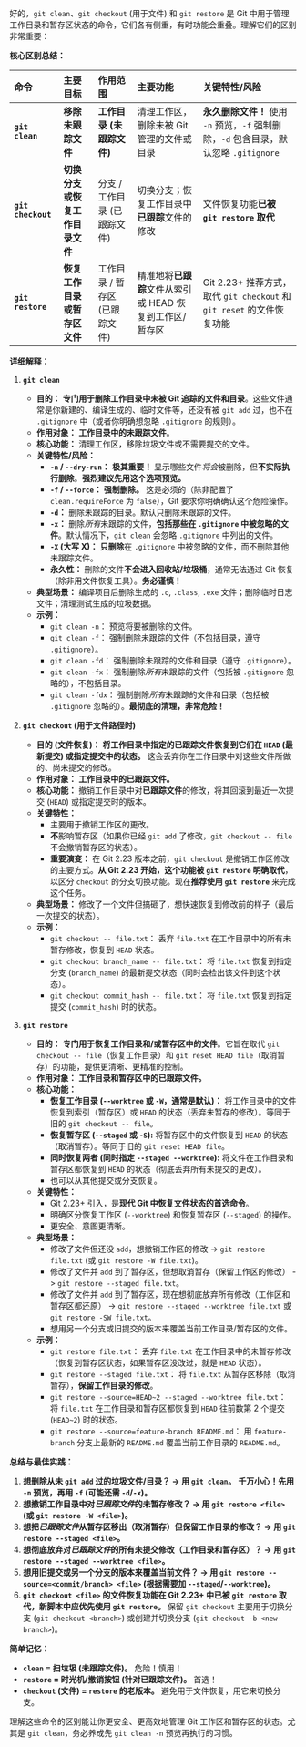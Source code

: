 好的，`git clean`、`git checkout` (用于文件) 和 `git restore` 是 Git 中用于管理工作目录和暂存区状态的命令，它们各有侧重，有时功能会重叠。理解它们的区别非常重要：

**核心区别总结：**

| 命令                 | 主要目标              | 作用范围               | 主要功能                              | 关键特性/风险                                                      |
| :----------------- | :---------------- | :----------------- | :-------------------------------- | :----------------------------------------------------------- |
| **`git clean`**    | **移除未跟踪文件**       | **工作目录 (未跟踪文件)**   | 清理工作区，删除未被 Git 管理的文件或目录           | **永久删除文件！** 使用 `-n` 预览，`-f` 强制删除，`-d` 包含目录，默认忽略 `.gitignore` |
| **`git checkout`** | **切换分支或恢复工作目录文件** | 分支 / 工作目录 (已跟踪文件)  | 切换分支；恢复工作目录中**已跟踪**文件的修改          | 文件恢复功能**已被 `git restore` 取代**                                |
| **`git restore`**  | **恢复工作目录或暂存区文件**  | 工作目录 / 暂存区 (已跟踪文件) | 精准地将**已跟踪**文件从索引或 HEAD 恢复到工作区/暂存区 | Git 2.23+ 推荐方式，取代 `git checkout` 和 `git reset` 的文件恢复功能       |

**详细解释：**

1.  **`git clean`**
    *   **目的：** **专门用于删除工作目录中未被 Git 追踪的文件和目录**。这些文件通常是你新建的、编译生成的、临时文件等，还没有被 `git add` 过，也不在 `.gitignore` 中（或者你明确想忽略 `.gitignore` 的规则）。
    *   **作用对象：** **工作目录中的未跟踪文件**。
    *   **核心功能：** 清理工作区，移除垃圾文件或不需要提交的文件。
    *   **关键特性/风险：**
        *   **`-n` / `--dry-run`：** **极其重要！** 显示哪些文件*将会*被删除，但**不实际执行删除**。**强烈建议先用这个选项预览。**
        *   **`-f` / `--force`：** **强制删除。** 这是必须的（除非配置了 `clean.requireForce` 为 `false`），Git 要求你明确确认这个危险操作。
        *   **`-d`：** 删除未跟踪的目录。默认只删除未跟踪的文件。
        *   **`-x`：** 删除*所有*未跟踪的文件，**包括那些在 `.gitignore` 中被忽略的文件**。默认情况下，`git clean` 会忽略 `.gitignore` 中列出的文件。
        *   **`-X` (大写 X)：** **只删除**在 `.gitignore` 中被忽略的文件，而不删除其他未跟踪文件。
        *   **永久性：** 删除的文件**不会进入回收站/垃圾桶**，通常无法通过 Git 恢复（除非用文件恢复工具）。**务必谨慎！**
    *   **典型场景：** 编译项目后删除生成的 `.o`, `.class`, `.exe` 文件；删除临时日志文件；清理测试生成的垃圾数据。
    *   **示例：**
        *   `git clean -n`： 预览将要被删除的文件。
        *   `git clean -f`： 强制删除未跟踪的文件（不包括目录，遵守 `.gitignore`）。
        *   `git clean -fd`： 强制删除未跟踪的文件和目录（遵守 `.gitignore`）。
        *   `git clean -fx`： 强制删除*所有*未跟踪的文件（包括被 `.gitignore` 忽略的），不包括目录。
        *   `git clean -fdx`： 强制删除*所有*未跟踪的文件和目录（包括被 `.gitignore` 忽略的）。**最彻底的清理，非常危险！**

2.  **`git checkout` (用于文件路径时)**
    *   **目的 (文件恢复)：** **将工作目录中指定的已跟踪文件恢复到它们在 `HEAD` (最新提交) 或指定提交中的状态。** 这会丢弃你在工作目录中对这些文件所做的、尚未提交的修改。
    *   **作用对象：** **工作目录中的已跟踪文件。**
    *   **核心功能：** 撤销工作目录中对**已跟踪文件**的修改，将其回滚到最近一次提交 (`HEAD`) 或指定提交时的版本。
    *   **关键特性：**
        *   主要用于撤销工作区的更改。
        *   **不**影响暂存区（如果你已经 `git add` 了修改，`git checkout -- file` 不会撤销暂存区的状态）。
        *   **重要演变：** 在 Git 2.23 版本之前，`git checkout` 是撤销工作区修改的主要方式。**从 Git 2.23 开始，这个功能被 `git restore` 明确取代**，以区分 `checkout` 的分支切换功能。现在**推荐使用 `git restore`** 来完成这个任务。
    *   **典型场景：** 修改了一个文件但搞砸了，想快速恢复到修改前的样子（最后一次提交的状态）。
    *   **示例：**
        *   `git checkout -- file.txt`： 丢弃 `file.txt` 在工作目录中的所有未暂存修改，恢复到 `HEAD` 状态。
        *   `git checkout branch_name -- file.txt`： 将 `file.txt` 恢复到指定分支 (`branch_name`) 的最新提交状态（同时会检出该文件到这个状态）。
        *   `git checkout commit_hash -- file.txt`： 将 `file.txt` 恢复到指定提交 (`commit_hash`) 时的状态。

3.  **`git restore`**
    *   **目的：** **专门用于恢复工作目录和/或暂存区中的文件**。它旨在取代 `git checkout -- file`（恢复工作目录）和 `git reset HEAD file`（取消暂存）的功能，提供更清晰、更精准的控制。
    *   **作用对象：** **工作目录和暂存区中的已跟踪文件。**
    *   **核心功能：**
        *   **恢复工作目录 (`--worktree` 或 `-W`，通常是默认)：** 将工作目录中的文件恢复到索引（暂存区）或 `HEAD` 的状态（丢弃未暂存的修改）。等同于旧的 `git checkout -- file`。
        *   **恢复暂存区 (`--staged` 或 `-S`):** 将暂存区中的文件恢复到 `HEAD` 的状态（取消暂存）。等同于旧的 `git reset HEAD file`。
        *   **同时恢复两者 (同时指定 `--staged --worktree`):** 将文件在工作目录和暂存区都恢复到 `HEAD` 的状态（彻底丢弃所有未提交的更改）。
        *   也可以从其他提交或分支恢复。
    *   **关键特性：**
        *   Git 2.23+ 引入，是**现代 Git 中恢复文件状态的首选命令**。
        *   明确区分恢复工作区 (`--worktree`) 和恢复暂存区 (`--staged`) 的操作。
        *   更安全、意图更清晰。
    *   **典型场景：**
        *   修改了文件但还没 `add`，想撤销工作区的修改 -> `git restore file.txt` (或 `git restore -W file.txt`)。
        *   修改了文件并 `add` 到了暂存区，但想取消暂存（保留工作区的修改） -> `git restore --staged file.txt`。
        *   修改了文件并 `add` 到了暂存区，现在想彻底放弃所有修改（工作区和暂存区都还原） -> `git restore --staged --worktree file.txt` 或 `git restore -SW file.txt`。
        *   想用另一个分支或旧提交的版本来覆盖当前工作目录/暂存区的文件。
    *   **示例：**
        *   `git restore file.txt`： 丢弃 `file.txt` 在工作目录中的未暂存修改（恢复到暂存区状态，如果暂存区没改过，就是 `HEAD` 状态）。
        *   `git restore --staged file.txt`： 将 `file.txt` 从暂存区移除（取消暂存），**保留工作目录的修改**。
        *   `git restore --source=HEAD~2 --staged --worktree file.txt`： 将 `file.txt` 在工作目录和暂存区都恢复到 `HEAD` 往前数第 2 个提交 (`HEAD~2`) 时的状态。
        *   `git restore --source=feature-branch README.md`： 用 `feature-branch` 分支上最新的 `README.md` 覆盖当前工作目录的 `README.md`。

**总结与最佳实践：**

1.  **想删除从未 `git add` 过的垃圾文件/目录？ -> 用 `git clean`。** **千万小心！先用 `-n` 预览，再用 `-f` (可能还需 `-d`/`-x`)。**
2.  **想撤销工作目录中对*已跟踪文件*的未暂存修改？ -> 用 `git restore <file>` (或 `git restore -W <file>`)。**
3.  **想把*已跟踪文件*从暂存区移出（取消暂存）但保留工作目录的修改？ -> 用 `git restore --staged <file>`。**
4.  **想彻底放弃对*已跟踪文件*的所有未提交修改（工作目录和暂存区）？ -> 用 `git restore --staged --worktree <file>`。**
5.  **想用旧提交或另一个分支的版本来覆盖当前文件？ -> 用 `git restore --source=<commit/branch> <file>` (根据需要加 `--staged`/`--worktree`)。**
6.  **`git checkout <file>` 的文件恢复功能在 Git 2.23+ 中已被 `git restore` 取代，新脚本中应优先使用 `git restore`。** 保留 `git checkout` 主要用于切换分支 (`git checkout <branch>`) 或创建并切换分支 (`git checkout -b <new-branch>`)。

**简单记忆：**

*   **`clean` = 扫垃圾 (未跟踪文件)。** 危险！慎用！
*   **`restore` = 时光机/撤销按钮 (针对已跟踪文件)。** 首选！
*   **`checkout` (文件) = `restore` 的老版本。** 避免用于文件恢复，用它来切换分支。

理解这些命令的区别能让你更安全、更高效地管理 Git 工作区和暂存区的状态。尤其是 `git clean`，务必养成先 `git clean -n` 预览再执行的习惯。